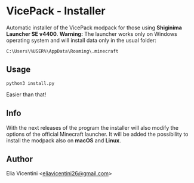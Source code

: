 # VicePack - Installer
Automatic installer of the VicePack modpack for those using **Shiginima Launcher SE v4400**.
**Warning:** The launcher works only on Windows operating system and will install data only in the usual folder:

    C:\Users\%USER%\AppData\Roaming\.minecraft

## Usage
```
python3 install.py
```
Easier than that!

## Info
With the next releases of the program the installer will also modify the options of the official Minecraft launcher. It will be added the possibility to install the modpack also on **macOS** and **Linux**.

## Author
Elia Vicentini <<eliavicentini26@gmail.com>>